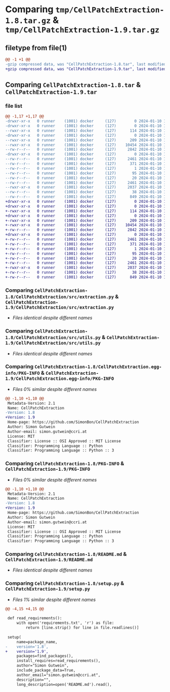 # Comparing `tmp/CellPatchExtraction-1.8.tar.gz` & `tmp/CellPatchExtraction-1.9.tar.gz`

## filetype from file(1)

```diff
@@ -1 +1 @@
-gzip compressed data, was "CellPatchExtraction-1.8.tar", last modified: Wed Jan 10 15:53:20 2024, max compression
+gzip compressed data, was "CellPatchExtraction-1.9.tar", last modified: Wed Jan 10 15:54:49 2024, max compression
```

## Comparing `CellPatchExtraction-1.8.tar` & `CellPatchExtraction-1.9.tar`

### file list

```diff
@@ -1,17 +1,17 @@
-drwxr-xr-x   0 runner    (1001) docker     (127)        0 2024-01-10 15:53:20.297229 CellPatchExtraction-1.8/
-drwxr-xr-x   0 runner    (1001) docker     (127)        0 2024-01-10 15:53:20.293229 CellPatchExtraction-1.8/CellPatchExtraction/
--rwxr-xr-x   0 runner    (1001) docker     (127)      114 2024-01-10 15:53:16.000000 CellPatchExtraction-1.8/CellPatchExtraction/__init__.py
-drwxr-xr-x   0 runner    (1001) docker     (127)        0 2024-01-10 15:53:20.297229 CellPatchExtraction-1.8/CellPatchExtraction/src/
--rwxr-xr-x   0 runner    (1001) docker     (127)      209 2024-01-10 15:53:16.000000 CellPatchExtraction-1.8/CellPatchExtraction/src/__init__.py
--rwxr-xr-x   0 runner    (1001) docker     (127)    10454 2024-01-10 15:53:16.000000 CellPatchExtraction-1.8/CellPatchExtraction/src/extraction.py
--rw-r--r--   0 runner    (1001) docker     (127)     2842 2024-01-10 15:53:16.000000 CellPatchExtraction-1.8/CellPatchExtraction/src/utils.py
-drwxr-xr-x   0 runner    (1001) docker     (127)        0 2024-01-10 15:53:20.293229 CellPatchExtraction-1.8/CellPatchExtraction.egg-info/
--rw-r--r--   0 runner    (1001) docker     (127)     2461 2024-01-10 15:53:20.000000 CellPatchExtraction-1.8/CellPatchExtraction.egg-info/PKG-INFO
--rw-r--r--   0 runner    (1001) docker     (127)      371 2024-01-10 15:53:20.000000 CellPatchExtraction-1.8/CellPatchExtraction.egg-info/SOURCES.txt
--rw-r--r--   0 runner    (1001) docker     (127)        1 2024-01-10 15:53:20.000000 CellPatchExtraction-1.8/CellPatchExtraction.egg-info/dependency_links.txt
--rw-r--r--   0 runner    (1001) docker     (127)       95 2024-01-10 15:53:20.000000 CellPatchExtraction-1.8/CellPatchExtraction.egg-info/requires.txt
--rw-r--r--   0 runner    (1001) docker     (127)       20 2024-01-10 15:53:20.000000 CellPatchExtraction-1.8/CellPatchExtraction.egg-info/top_level.txt
--rw-r--r--   0 runner    (1001) docker     (127)     2461 2024-01-10 15:53:20.297229 CellPatchExtraction-1.8/PKG-INFO
--rwxr-xr-x   0 runner    (1001) docker     (127)     2037 2024-01-10 15:53:16.000000 CellPatchExtraction-1.8/README.md
--rw-r--r--   0 runner    (1001) docker     (127)       38 2024-01-10 15:53:20.297229 CellPatchExtraction-1.8/setup.cfg
--rw-r--r--   0 runner    (1001) docker     (127)      849 2024-01-10 15:53:19.000000 CellPatchExtraction-1.8/setup.py
+drwxr-xr-x   0 runner    (1001) docker     (127)        0 2024-01-10 15:54:49.587681 CellPatchExtraction-1.9/
+drwxr-xr-x   0 runner    (1001) docker     (127)        0 2024-01-10 15:54:49.587681 CellPatchExtraction-1.9/CellPatchExtraction/
+-rwxr-xr-x   0 runner    (1001) docker     (127)      114 2024-01-10 15:54:46.000000 CellPatchExtraction-1.9/CellPatchExtraction/__init__.py
+drwxr-xr-x   0 runner    (1001) docker     (127)        0 2024-01-10 15:54:49.587681 CellPatchExtraction-1.9/CellPatchExtraction/src/
+-rwxr-xr-x   0 runner    (1001) docker     (127)      209 2024-01-10 15:54:46.000000 CellPatchExtraction-1.9/CellPatchExtraction/src/__init__.py
+-rwxr-xr-x   0 runner    (1001) docker     (127)    10454 2024-01-10 15:54:46.000000 CellPatchExtraction-1.9/CellPatchExtraction/src/extraction.py
+-rw-r--r--   0 runner    (1001) docker     (127)     2842 2024-01-10 15:54:46.000000 CellPatchExtraction-1.9/CellPatchExtraction/src/utils.py
+drwxr-xr-x   0 runner    (1001) docker     (127)        0 2024-01-10 15:54:49.587681 CellPatchExtraction-1.9/CellPatchExtraction.egg-info/
+-rw-r--r--   0 runner    (1001) docker     (127)     2461 2024-01-10 15:54:49.000000 CellPatchExtraction-1.9/CellPatchExtraction.egg-info/PKG-INFO
+-rw-r--r--   0 runner    (1001) docker     (127)      371 2024-01-10 15:54:49.000000 CellPatchExtraction-1.9/CellPatchExtraction.egg-info/SOURCES.txt
+-rw-r--r--   0 runner    (1001) docker     (127)        1 2024-01-10 15:54:49.000000 CellPatchExtraction-1.9/CellPatchExtraction.egg-info/dependency_links.txt
+-rw-r--r--   0 runner    (1001) docker     (127)       95 2024-01-10 15:54:49.000000 CellPatchExtraction-1.9/CellPatchExtraction.egg-info/requires.txt
+-rw-r--r--   0 runner    (1001) docker     (127)       20 2024-01-10 15:54:49.000000 CellPatchExtraction-1.9/CellPatchExtraction.egg-info/top_level.txt
+-rw-r--r--   0 runner    (1001) docker     (127)     2461 2024-01-10 15:54:49.587681 CellPatchExtraction-1.9/PKG-INFO
+-rwxr-xr-x   0 runner    (1001) docker     (127)     2037 2024-01-10 15:54:46.000000 CellPatchExtraction-1.9/README.md
+-rw-r--r--   0 runner    (1001) docker     (127)       38 2024-01-10 15:54:49.587681 CellPatchExtraction-1.9/setup.cfg
+-rw-r--r--   0 runner    (1001) docker     (127)      849 2024-01-10 15:54:48.000000 CellPatchExtraction-1.9/setup.py
```

### Comparing `CellPatchExtraction-1.8/CellPatchExtraction/src/extraction.py` & `CellPatchExtraction-1.9/CellPatchExtraction/src/extraction.py`

 * *Files identical despite different names*

### Comparing `CellPatchExtraction-1.8/CellPatchExtraction/src/utils.py` & `CellPatchExtraction-1.9/CellPatchExtraction/src/utils.py`

 * *Files identical despite different names*

### Comparing `CellPatchExtraction-1.8/CellPatchExtraction.egg-info/PKG-INFO` & `CellPatchExtraction-1.9/CellPatchExtraction.egg-info/PKG-INFO`

 * *Files 0% similar despite different names*

```diff
@@ -1,10 +1,10 @@
 Metadata-Version: 2.1
 Name: CellPatchExtraction
-Version: 1.8
+Version: 1.9
 Home-page: https://github.com/SimonBon/CellPatchExtraction
 Author: Simon Gutwein
 Author-email: simon.gutwein@ccri.at
 License: MIT
 Classifier: License :: OSI Approved :: MIT License
 Classifier: Programming Language :: Python
 Classifier: Programming Language :: Python :: 3
```

### Comparing `CellPatchExtraction-1.8/PKG-INFO` & `CellPatchExtraction-1.9/PKG-INFO`

 * *Files 0% similar despite different names*

```diff
@@ -1,10 +1,10 @@
 Metadata-Version: 2.1
 Name: CellPatchExtraction
-Version: 1.8
+Version: 1.9
 Home-page: https://github.com/SimonBon/CellPatchExtraction
 Author: Simon Gutwein
 Author-email: simon.gutwein@ccri.at
 License: MIT
 Classifier: License :: OSI Approved :: MIT License
 Classifier: Programming Language :: Python
 Classifier: Programming Language :: Python :: 3
```

### Comparing `CellPatchExtraction-1.8/README.md` & `CellPatchExtraction-1.9/README.md`

 * *Files identical despite different names*

### Comparing `CellPatchExtraction-1.8/setup.py` & `CellPatchExtraction-1.9/setup.py`

 * *Files 1% similar despite different names*

```diff
@@ -4,15 +4,15 @@
 
 def read_requirements():
     with open('requirements.txt', 'r') as file:
         return [line.strip() for line in file.readlines()]
 
 setup(
     name=package_name,
-    version='1.8',
+    version='1.9',
     packages=find_packages(),
     install_requires=read_requirements(),
     author="Simon Gutwein",
     include_package_data=True,
     author_email="simon.gutwein@ccri.at",
     description="",
     long_description=open('README.md').read(),
```

